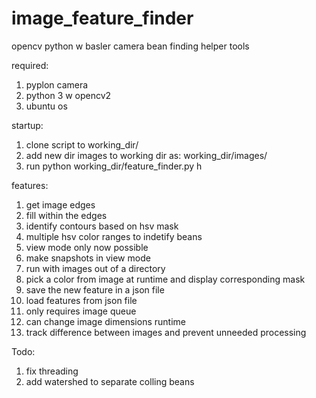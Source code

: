 # image_feature_finder
opencv python w basler camera bean finding helper tools

required:
1. pyplon camera
2. python 3 w opencv2
3. ubuntu os

startup:
1. clone script to working_dir/
2. add new dir images to working dir as: working_dir/images/
3. run python working_dir/feature_finder.py h


features:
1. get image edges
2. fill within the edges
3. identify contours based on hsv mask
4. multiple hsv color ranges to indetify beans
5. view mode only now possible
6. make snapshots in view mode
7. run with images out of a directory
8. pick a color from image at runtime and display corresponding mask
9. save the new feature in a json file
10. load features from json file
11. only requires image queue
12. can change image dimensions runtime
13. track difference between images and prevent unneeded processing


Todo:
 
1. fix threading
2. add watershed to separate colling beans
